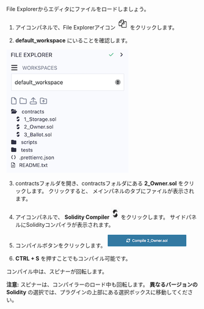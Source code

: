 File Explorerからエディタにファイルをロードしましょう。

1. アイコンパネルで、File Explorerアイコン ![file explorer icon](https://raw.githubusercontent.com/ethereum/remix-workshops/master/Basics/load_and_compile/images/files1.png "file explorer icon") をクリックします。

2. **default_workspace** にいることを確認します。

![default workspace](https://raw.githubusercontent.com/ethereum/remix-workshops/master/Basics/load_and_compile/images/default_workspace_open.png)

3. contractsフォルダを開き、contractsフォルダにある **2_Owner.sol** をクリックします。 クリックすると、 メインパネルのタブにファイルが表示されます。

4. アイコンパネルで、 **Solidity Compiler** ![solidity compiler icon](https://raw.githubusercontent.com/ethereum/remix-workshops/master/Basics/load_and_compile/images/solidity1.png "solidity compiler icon") をクリックします。 サイドパネルにSolidityコンパイラが表示されます。

5. コンパイルボタンをクリックします。
   ![compile 2_owner](https://raw.githubusercontent.com/ethereum/remix-workshops/master/Basics/load_and_compile/images/compile2owner.png "compile 2_Owner")

6. **CTRL + S** を押すことでもコンパイル可能です。

コンパイル中は、スピナーが回転します。

**注意:** スピナーは、コンパイラーのロード中も回転します。  **異なるバージョンのSolidity** の選択では、プラグインの上部にある選択ボックスに移動してください。
